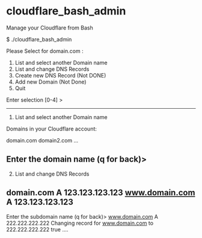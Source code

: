 # cloudflare_bash_admin
Manage your Cloudflare from Bash


$ ./cloudflare_bash_admin 

Please Select for domain.com :

1. List and select another Domain name
2. List and change DNS Records
3. Create new DNS Record (Not DONE)
4. Add new Domain (Not Done)
0. Quit

Enter selection [0-4] > 


--------------------------------
1. List and select another Domain name

Domains in your Cloudflare account:
 
domain.com 
domain2.com
...
 
Enter the domain name (q for back)> 
--------------------------------


2. List and change DNS Records

domain.com A 123.123.123.123
www.domain.com A 123.123.123.123
-----------------------------------------------------------------------------------------------------------------------------
Enter the subdomain name (q for back)> www.domain.com A 222.222.222.222
Changing record for www.domain.com to 222.222.222.222
true
....
